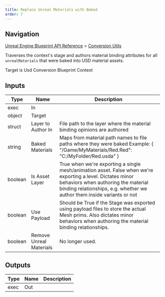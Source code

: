```yaml
---
title: Replace Unreal Materials with Baked
order: 7
---
```

## Navigation

[Unreal Engine Blueprint API Reference](https://dev.epicgames.com/documentation/en-us/unreal-engine/BlueprintAPI) > [Conversion Utils](https://dev.epicgames.com/documentation/en-us/unreal-engine/BlueprintAPI/ConversionUtils)

Traverses the context's stage and authors material binding attributes for all `unrealMaterials` that were baked into USD material assets.

Target is Usd Conversion Blueprint Context

## Inputs

| Type | Name | Description |
| --- | --- | --- |
| exec | In |  |
| object | Target |  |
| struct | Layer to Author In | File path to the layer where the material binding opinions are authored |
| string | Baked Materials | Maps from material path names to file paths where they were baked Example: { "/Game/MyMaterials/Red.Red": "C:/MyFolder/Red.usda" } |
| boolean | Is Asset Layer | True when we're exporting a single mesh/animation asset. False when we're exporting a level. Dictates minor behaviors when authoring the material binding relationships, e.g. whether we author them inside variants or not |
| boolean | Use Payload | Should be True if the Stage was exported using payload files to store the actual Mesh prims. Also dictates minor behaviors when authoring the material binding relationships. |
| boolean | Remove Unreal Materials | No longer used. |

## Outputs

| Type | Name | Description |
| --- | --- | --- |
| exec | Out |  |
